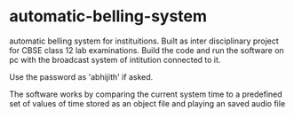 # automatic-belling-system
automatic belling system for instituitions. Built as inter disciplinary project for CBSE class 12 lab examinations.
Build the code and run the software on pc with the broadcast system of intitution connected to it.

Use the password as 'abhijith' if asked. 

The software works by comparing the current system time to a predefined set of values of time stored as an object file and playing an saved audio file 
